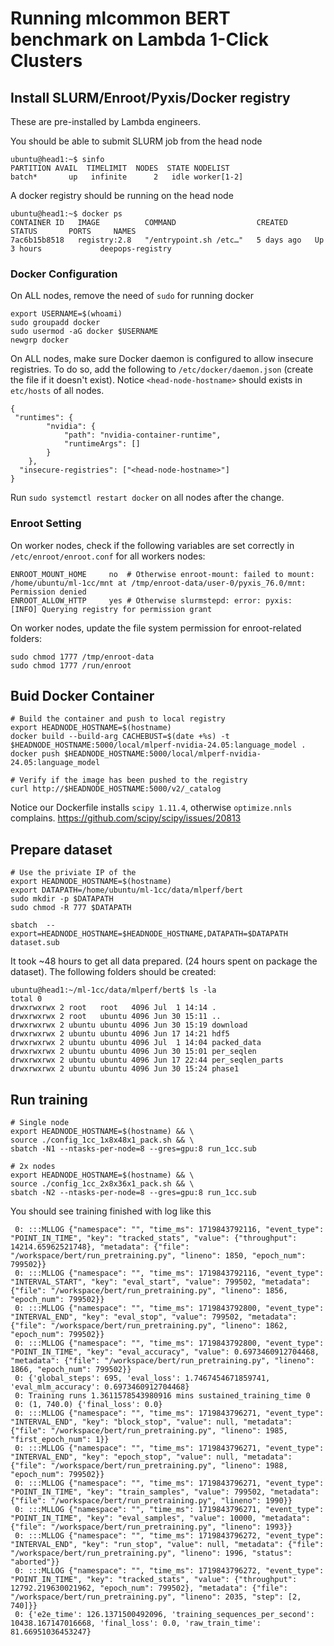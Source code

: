 # Running mlcommon BERT benchmark on Lambda 1-Click Clusters

## Install SLURM/Enroot/Pyxis/Docker registry
These are pre-installed by Lambda engineers. 

You should be able to submit SLURM job from the head node
```
ubuntu@head1:~$ sinfo
PARTITION AVAIL  TIMELIMIT  NODES  STATE NODELIST
batch*       up   infinite      2   idle worker[1-2]
```

A docker registry should be running on the head node
```
ubuntu@head1:~$ docker ps
CONTAINER ID   IMAGE          COMMAND                  CREATED      STATUS       PORTS     NAMES
7ac6b15b8518   registry:2.8   "/entrypoint.sh /etc…"   5 days ago   Up 3 hours             deepops-registry
``` 

### Docker Configuration

On ALL nodes, remove the need of `sudo` for running docker
```
export USERNAME=$(whoami)
sudo groupadd docker
sudo usermod -aG docker $USERNAME
newgrp docker
```

On ALL nodes, make sure Docker daemon is configured to allow insecure registries. To do so, add the following to `/etc/docker/daemon.json` (create the file if it doesn't exist). Notice `<head-node-hostname>` should exists in `etc/hosts` of all nodes.  

```
{
 "runtimes": {
        "nvidia": {
            "path": "nvidia-container-runtime",
            "runtimeArgs": []
        }
    },
  "insecure-registries": ["<head-node-hostname>"]
}
```

Run `sudo systemctl restart docker` on all nodes after the change.

### Enroot Setting
On worker nodes, check if the following variables are set correctly in `/etc/enroot/enroot.conf` for all workers nodes:
```
ENROOT_MOUNT_HOME     no  # Otherwise enroot-mount: failed to mount: /home/ubuntu/ml-1cc/mnt at /tmp/enroot-data/user-0/pyxis_76.0/mnt: Permission denied
ENROOT_ALLOW_HTTP     yes # Otherwise slurmstepd: error: pyxis:     [INFO] Querying registry for permission grant
```

On worker nodes, update the file system permission for enroot-related folders: 
```
sudo chmod 1777 /tmp/enroot-data
sudo chmod 1777 /run/enroot
```

## Buid Docker Container

```
# Build the container and push to local registry
export HEADNODE_HOSTNAME=$(hostname)
docker build --build-arg CACHEBUST=$(date +%s) -t $HEADNODE_HOSTNAME:5000/local/mlperf-nvidia-24.05:language_model .
docker push $HEADNODE_HOSTNAME:5000/local/mlperf-nvidia-24.05:language_model

# Verify if the image has been pushed to the registry
curl http://$HEADNODE_HOSTNAME:5000/v2/_catalog
```

Notice our Dockerfile installs `scipy 1.11.4`, otherwise `optimize.nnls` complains.
https://github.com/scipy/scipy/issues/20813

## Prepare dataset

```
# Use the priviate IP of the 
export HEADNODE_HOSTNAME=$(hostname)
export DATAPATH=/home/ubuntu/ml-1cc/data/mlperf/bert
sudo mkdir -p $DATAPATH
sudo chmod -R 777 $DATAPATH

sbatch  --export=HEADNODE_HOSTNAME=$HEADNODE_HOSTNAME,DATAPATH=$DATAPATH dataset.sub
```

It took ~48 hours to get all data prepared. (24 hours spent on package the dataset). The following folders should be created: 
```
ubuntu@head1:~/ml-1cc/data/mlperf/bert$ ls -la
total 0
drwxrwxrwx 2 root   root   4096 Jul  1 14:14 .
drwxrwxrwx 2 root   ubuntu 4096 Jun 30 15:11 ..
drwxrwxrwx 2 ubuntu ubuntu 4096 Jun 30 15:19 download
drwxrwxrwx 2 ubuntu ubuntu 4096 Jun 17 14:21 hdf5
drwxrwxrwx 2 ubuntu ubuntu 4096 Jul  1 14:04 packed_data
drwxrwxrwx 2 ubuntu ubuntu 4096 Jun 30 15:01 per_seqlen
drwxrwxrwx 2 ubuntu ubuntu 4096 Jun 17 22:44 per_seqlen_parts
drwxrwxrwx 2 ubuntu ubuntu 4096 Jun 30 15:24 phase1
```


## Run training

```
# Single node
export HEADNODE_HOSTNAME=$(hostname) && \
source ./config_1cc_1x8x48x1_pack.sh && \
sbatch -N1 --ntasks-per-node=8 --gres=gpu:8 run_1cc.sub

# 2x nodes
export HEADNODE_HOSTNAME=$(hostname) && \
source ./config_1cc_2x8x36x1_pack.sh && \
sbatch -N2 --ntasks-per-node=8 --gres=gpu:8 run_1cc.sub
```

You should see training finished with log like this
```
 0: :::MLLOG {"namespace": "", "time_ms": 1719843792116, "event_type": "POINT_IN_TIME", "key": "tracked_stats", "value": {"throughput": 14214.65962521748}, "metadata": {"file": "/workspace/bert/run_pretraining.py", "lineno": 1850, "epoch_num": 799502}}
 0: :::MLLOG {"namespace": "", "time_ms": 1719843792116, "event_type": "INTERVAL_START", "key": "eval_start", "value": 799502, "metadata": {"file": "/workspace/bert/run_pretraining.py", "lineno": 1856, "epoch_num": 799502}}
 0: :::MLLOG {"namespace": "", "time_ms": 1719843792800, "event_type": "INTERVAL_END", "key": "eval_stop", "value": 799502, "metadata": {"file": "/workspace/bert/run_pretraining.py", "lineno": 1862, "epoch_num": 799502}}
 0: :::MLLOG {"namespace": "", "time_ms": 1719843792800, "event_type": "POINT_IN_TIME", "key": "eval_accuracy", "value": 0.6973460912704468, "metadata": {"file": "/workspace/bert/run_pretraining.py", "lineno": 1866, "epoch_num": 799502}}
 0: {'global_steps': 695, 'eval_loss': 1.7467454671859741, 'eval_mlm_accuracy': 0.6973460912704468}
 0: Training runs 1.3611578543980916 mins sustained_training_time 0
 0: (1, 740.0) {'final_loss': 0.0}
 0: :::MLLOG {"namespace": "", "time_ms": 1719843796271, "event_type": "INTERVAL_END", "key": "block_stop", "value": null, "metadata": {"file": "/workspace/bert/run_pretraining.py", "lineno": 1985, "first_epoch_num": 1}}
 0: :::MLLOG {"namespace": "", "time_ms": 1719843796271, "event_type": "INTERVAL_END", "key": "epoch_stop", "value": null, "metadata": {"file": "/workspace/bert/run_pretraining.py", "lineno": 1988, "epoch_num": 799502}}
 0: :::MLLOG {"namespace": "", "time_ms": 1719843796271, "event_type": "POINT_IN_TIME", "key": "train_samples", "value": 799502, "metadata": {"file": "/workspace/bert/run_pretraining.py", "lineno": 1990}}
 0: :::MLLOG {"namespace": "", "time_ms": 1719843796271, "event_type": "POINT_IN_TIME", "key": "eval_samples", "value": 10000, "metadata": {"file": "/workspace/bert/run_pretraining.py", "lineno": 1993}}
 0: :::MLLOG {"namespace": "", "time_ms": 1719843796272, "event_type": "INTERVAL_END", "key": "run_stop", "value": null, "metadata": {"file": "/workspace/bert/run_pretraining.py", "lineno": 1996, "status": "aborted"}}
 0: :::MLLOG {"namespace": "", "time_ms": 1719843796272, "event_type": "POINT_IN_TIME", "key": "tracked_stats", "value": {"throughput": 12792.219630021962, "epoch_num": 799502}, "metadata": {"file": "/workspace/bert/run_pretraining.py", "lineno": 2035, "step": [2, 740]}}
 0: {'e2e_time': 126.1371500492096, 'training_sequences_per_second': 10438.167147016668, 'final_loss': 0.0, 'raw_train_time': 81.66951036453247}
```